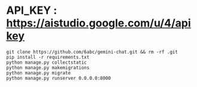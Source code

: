 # API_KEY : https://aistudio.google.com/u/4/apikey
```
git clone https://github.com/6abc/gemini-chat.git && rm -rf .git
pip install -r requirements.txt
python manage.py collectstatic
python manage.py makemigrations
python manage.py migrate
python manage.py runserver 0.0.0.0:8000
```
